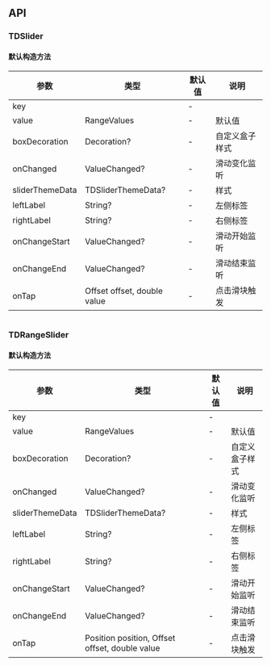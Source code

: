 ## API
### TDSlider
#### 默认构造方法

| 参数 | 类型 | 默认值 | 说明 |
| --- | --- | --- | --- |
| key |  | - |  |
| value | RangeValues | - | 默认值 |
| boxDecoration | Decoration? | - | 自定义盒子样式 |
| onChanged | ValueChanged<RangeValues>? | - | 滑动变化监听 |
| sliderThemeData | TDSliderThemeData? | - | 样式 |
| leftLabel | String? | - | 左侧标签 |
| rightLabel | String? | - | 右侧标签 |
| onChangeStart | ValueChanged<RangeValues>? | - | 滑动开始监听 |
| onChangeEnd | ValueChanged<RangeValues>? | - | 滑动结束监听 |
| onTap | Offset offset, double value | - | 点击滑块触发 |

```
```
 ### TDRangeSlider
#### 默认构造方法

| 参数 | 类型 | 默认值 | 说明 |
| --- | --- | --- | --- |
| key |  | - |  |
| value | RangeValues | - | 默认值 |
| boxDecoration | Decoration? | - | 自定义盒子样式 |
| onChanged | ValueChanged<RangeValues>? | - | 滑动变化监听 |
| sliderThemeData | TDSliderThemeData? | - | 样式 |
| leftLabel | String? | - | 左侧标签 |
| rightLabel | String? | - | 右侧标签 |
| onChangeStart | ValueChanged<RangeValues>? | - | 滑动开始监听 |
| onChangeEnd | ValueChanged<RangeValues>? | - | 滑动结束监听 |
| onTap | Position position, Offset offset, double value | - | 点击滑块触发 |
